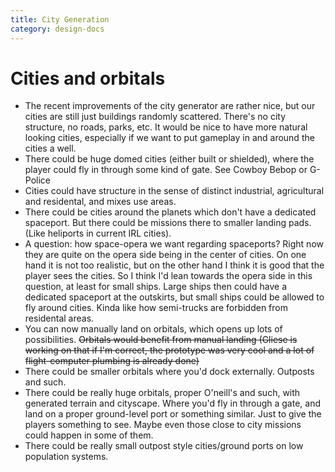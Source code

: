 ```yaml
---
title: City Generation
category: design-docs
---
```


# **Cities and orbitals**

- The recent improvements of the city generator are rather nice, but our cities are still just buildings randomly scattered. There's no city structure, no roads, parks, etc. It would be nice to have more natural looking cities, especially if we want to put gameplay in and around the cities a well.
- There could be huge domed cities (either built or shielded), where the player could fly in through some kind of gate. See Cowboy Bebop or G-Police
- Cities could have structure in the sense of distinct industrial, agricultural and residental, and mixes use areas. 
- There could be cities around the planets which don't have a dedicated spaceport. But there could be missions there to smaller landing pads. (Like heliports in current IRL cities). 
- A question: how space-opera we want regarding spaceports? Right now they are quite on the opera side being in the center of cities. On one hand it is not too realistic, but on the other hand I think it is good that the player sees the cities. So I think I'd lean towards the opera side in this question, at least for small ships. Large ships then could have a dedicated spaceport at the outskirts, but small ships could be allowed to fly around cities. Kinda like how semi-trucks are forbidden from residental areas.
- You can now manually land on orbitals, which opens up lots of possibilities. ~~Orbitals would benefit from manual landing (Gliese is working on that if I'm correct, the prototype was very cool and a lot of flight-computer plumbing is already done)~~
- There could be smaller orbitals where you'd dock externally. Outposts and such.
- There could be really huge orbitals, proper O'neill's and such, with generated terrain and cityscape. Where you'd fly in through a gate, and land on a proper ground-level port or something similar. Just to give the players something to see. Maybe even those close to city missions could happen in some of them.
- There could be really small outpost style cities/ground ports on low population systems. 
